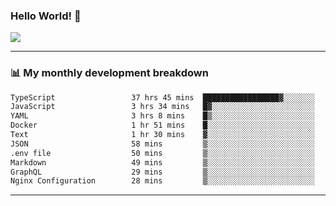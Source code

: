 ### Hello World! 👋

<a>
  <img align="center" src="https://github-readme-stats.vercel.app/api?username=megatunger&count_private=true&include_all_commits=true&bg_color=30,56CCF2,2F80ED&title_color=fff&text_color=fff" />
</a>

------
### 📊 My monthly development breakdown

<!--START_SECTION:waka-->

```txt
TypeScript                 37 hrs 45 mins  █████████████████▓░░░░░░░   70.89 %
JavaScript                 3 hrs 34 mins   █▓░░░░░░░░░░░░░░░░░░░░░░░   06.73 %
YAML                       3 hrs 8 mins    █▒░░░░░░░░░░░░░░░░░░░░░░░   05.89 %
Docker                     1 hr 51 mins    █░░░░░░░░░░░░░░░░░░░░░░░░   03.49 %
Text                       1 hr 30 mins    ▓░░░░░░░░░░░░░░░░░░░░░░░░   02.84 %
JSON                       58 mins         ▒░░░░░░░░░░░░░░░░░░░░░░░░   01.83 %
.env file                  50 mins         ▒░░░░░░░░░░░░░░░░░░░░░░░░   01.58 %
Markdown                   49 mins         ▒░░░░░░░░░░░░░░░░░░░░░░░░   01.54 %
GraphQL                    29 mins         ▒░░░░░░░░░░░░░░░░░░░░░░░░   00.92 %
Nginx Configuration        28 mins         ▒░░░░░░░░░░░░░░░░░░░░░░░░   00.88 %
```

<!--END_SECTION:waka-->

------

